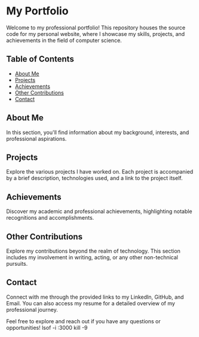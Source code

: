 # My Portfolio

Welcome to my professional portfolio! This repository houses the source code for my personal website, where I showcase my skills, projects, and achievements in the field of computer science.

## Table of Contents
- [About Me](#about-me)
- [Projects](#projects)
- [Achievements](#achievements)
- [Other Contributions](#other-contributions)
- [Contact](#contact)

## About Me
In this section, you'll find information about my background, interests, and professional aspirations.

## Projects
Explore the various projects I have worked on. Each project is accompanied by a brief description, technologies used, and a link to the project itself.

## Achievements
Discover my academic and professional achievements, highlighting notable recognitions and accomplishments.

## Other Contributions
Explore my contributions beyond the realm of technology. This section includes my involvement in writing, acting, or any other non-technical pursuits.

## Contact
Connect with me through the provided links to my LinkedIn, GitHub, and Email. You can also access my resume for a detailed overview of my professional journey.

Feel free to explore and reach out if you have any questions or opportunities!
lsof -i :3000
kill -9 